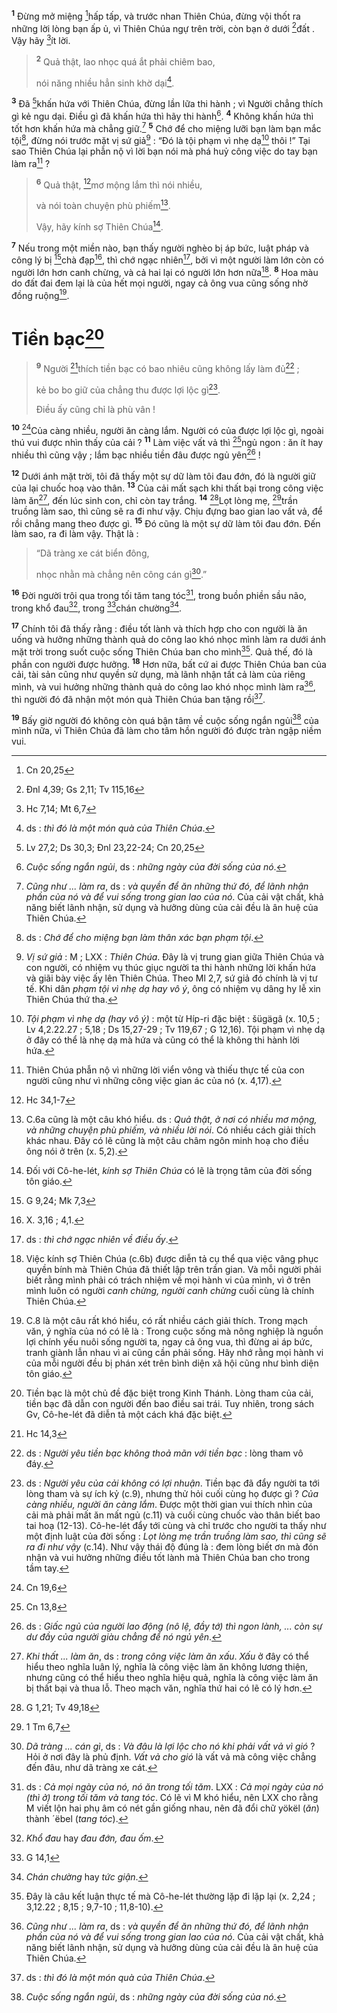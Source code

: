 <sup><b>1</b></sup> Đừng mở miệng [^1*]hấp tấp, và trước nhan Thiên Chúa, đừng vội thốt ra những lời lòng bạn ấp ủ, vì Thiên Chúa ngự trên trời, còn bạn ở dưới [^2*]đất . Vậy hãy [^3*]ít lời.


> <sup><b>2</b></sup> Quả thật, lao nhọc quá ắt phải chiêm bao,
> 
> nói năng nhiều hẳn sinh khờ dại[^1].
>

<sup><b>3</b></sup> Đã [^4*]khấn hứa với Thiên Chúa, đừng lần lữa thi hành ; vì Người chẳng thích gì kẻ ngu dại. Điều gì đã khấn hứa thì hãy thi hành[^2]. <sup><b>4</b></sup> Không khấn hứa thì tốt hơn khấn hứa mà chẳng giữ.[^3] <sup><b>5</b></sup> Chớ để cho miệng lưỡi bạn làm bạn mắc tội[^4], đừng nói trước mặt vị sứ giả[^5] : “Đó là tội phạm vì nhẹ dạ[^6] thôi !” Tại sao Thiên Chúa lại phẫn nộ vì lời bạn nói mà phá huỷ công việc do tay bạn làm ra[^7] ?


> <sup><b>6</b></sup> Quả thật, [^5*]mơ mộng lắm thì nói nhiều,
> 
> và nói toàn chuyện phù phiếm[^8].
> 
> Vậy, hãy kính sợ Thiên Chúa[^9].
>

<sup><b>7</b></sup> Nếu trong một miền nào, bạn thấy người nghèo bị áp bức, luật pháp và công lý bị [^6*]chà đạp[^10], thì chớ ngạc nhiên[^11], bởi vì một người làm lớn còn có người lớn hơn canh chừng, và cả hai lại có người lớn hơn nữa[^12]. <sup><b>8</b></sup> Hoa màu do đất đai đem lại là của hết mọi người, ngay cả ông vua cũng sống nhờ đồng ruộng[^13].

# Tiền bạc[^14]

> <sup><b>9</b></sup> Người [^7*]thích tiền bạc có bao nhiêu cũng không lấy làm đủ[^15] ;
> 
> kẻ bo bo giữ của chẳng thu được lợi lộc gì[^16].
> 
> Điều ấy cũng chỉ là phù vân !
>

<sup><b>10</b></sup> [^8*]Của càng nhiều, người ăn càng lắm. Người có của được lợi lộc gì, ngoài thú vui được nhìn thấy của cải ? <sup><b>11</b></sup> Làm việc vất vả thì [^9*]ngủ ngon : ăn ít hay nhiều thì cũng vậy ; lắm bạc nhiều tiền đâu được ngủ yên[^17] !

<sup><b>12</b></sup> Dưới ánh mặt trời, tôi đã thấy một sự dữ làm tôi đau đớn, đó là người giữ của lại chuốc hoạ vào thân. <sup><b>13</b></sup> Của cải mất sạch khi thất bại trong công việc làm ăn[^18], đến lúc sinh con, chỉ còn tay trắng. <sup><b>14</b></sup> [^10*]Lọt lòng mẹ, [^11*]trần truồng làm sao, thì cũng sẽ ra đi như vậy. Chịu đựng bao gian lao vất vả, để rồi chẳng mang theo được gì. <sup><b>15</b></sup> Đó cũng là một sự dữ làm tôi đau đớn. Đến làm sao, ra đi làm vậy. Thật là : 
> “Dã tràng xe cát biển đông,
> 
> nhọc nhằn mà chẳng nên công cán gì[^19].”
>

<sup><b>16</b></sup> Đời người trôi qua trong tối tăm tang tóc[^20], trong buồn phiền sầu não, trong khổ đau[^21], trong [^12*]chán chường[^22].

<sup><b>17</b></sup> Chính tôi đã thấy rằng : điều tốt lành và thích hợp cho con người là ăn uống và hưởng những thành quả do công lao khó nhọc mình làm ra dưới ánh mặt trời trong suốt cuộc sống Thiên Chúa ban cho mình[^23]. Quả thế, đó là phần con người được hưởng. <sup><b>18</b></sup> Hơn nữa, bất cứ ai được Thiên Chúa ban của cải, tài sản cũng như quyền sử dụng, mà lãnh nhận tất cả làm của riêng mình, và vui hưởng những thành quả do công lao khó nhọc mình làm ra[^24], thì người đó đã nhận một món quà Thiên Chúa ban tặng rồi[^25].

<sup><b>19</b></sup> Bấy giờ người đó không còn quá bận tâm về cuộc sống ngắn ngủi[^26] của mình nữa, vì Thiên Chúa đã làm cho tâm hồn người đó được tràn ngập niềm vui.

[^1]: ds : <i>thì đó là một món quà của Thiên Chúa</i>.
[^2]: <i>Cuộc sống ngắn ngủi</i>, ds : <i>những ngày của đời sống của nó</i>.
[^3]: <i>Cũng như ... làm ra</i>, ds : <i>và quyền để ăn những thứ đó, để lãnh nhận phần của nó và để vui sống trong gian lao của nó</i>. Của cải vật chất, khả năng biết lãnh nhận, sử dụng và hưởng dùng của cải đều là ân huệ của Thiên Chúa.
[^4]: ds : <i>Chớ để cho miệng bạn làm thân xác bạn phạm tội</i>.
[^5]: <i>Vị sứ giả</i> : M ; LXX : <i>Thiên Chúa</i>. Đây là vị trung gian giữa Thiên Chúa và con người, có nhiệm vụ thúc giục người ta thi hành những lời khấn hứa và giãi bày việc ấy lên Thiên Chúa. Theo Ml 2,7, sứ giả đó chính là vị tư tế. Khi dân <i>phạm tội vì nhẹ dạ hay vô ý</i>, ông có nhiệm vụ dâng hy lễ xin Thiên Chúa thứ tha.
[^6]: <i>Tội phạm vì nhẹ dạ (hay vô ý)</i> : một từ Híp-ri đặc biệt : <span class="hebrew-translit">šügägâ</span> (x. 10,5 ; Lv 4,2.22.27 ; 5,18 ; Ds 15,27-29 ; Tv 119,67 ; G 12,16). Tội phạm vì nhẹ dạ ở đây có thể là nhẹ dạ mà hứa và cũng có thể là không thi hành lời hứa.
[^7]: Thiên Chúa phẫn nộ vì những lời viển vông và thiếu thực tế của con người cũng như vì những công việc gian ác của nó (x. 4,17).
[^8]: C.6a cũng là một câu khó hiểu. ds : <i>Quả thật, ở nơi có nhiều mơ mộng, và những chuyện phù phiếm, và nhiều lời nói</i>. Có nhiều cách giải thích khác nhau. Đây có lẽ cũng là một câu châm ngôn minh hoạ cho điều ông nói ở trên (x. 5,2).
[^9]: Đối với Cô-he-lét, <i>kính sợ Thiên Chúa</i> có lẽ là trọng tâm của đời sống tôn giáo.
[^10]: X. 3,16 ; 4,1.
[^11]: ds : <i>thì chớ ngạc nhiên về điều ấy</i>.
[^12]: Việc kính sợ Thiên Chúa (c.6b) được diễn tả cụ thể qua việc vâng phục quyền bính mà Thiên Chúa đã thiết lập trên trần gian. Và mỗi người phải biết rằng mình phải có trách nhiệm về mọi hành vi của mình, vì ở trên mình luôn có người <i>canh chừng, người canh chừng</i> cuối cùng là chính Thiên Chúa.
[^13]: C.8 là một câu rất khó hiểu, có rất nhiều cách giải thích. Trong mạch văn, ý nghĩa của nó có lẽ là : Trong cuộc sống mà nông nghiệp là nguồn lợi chính yếu nuôi sống người ta, ngay cả ông vua, thì đừng ai áp bức, tranh giành lẫn nhau vì ai cũng cần phải sống. Hãy nhớ rằng mọi hành vi của mỗi người đều bị phán xét trên bình diện xã hội cũng như bình diện tôn giáo.
[^14]: Tiền bạc là một chủ đề đặc biệt trong Kinh Thánh. Lòng tham của cải, tiền bạc đã dẫn con người đến bao điều sai trái. Tuy nhiên, trong sách Gv, Cô-he-lét đã diễn tả một cách khá đặc biệt.
[^15]: ds : <i>Người yêu tiền bạc không thoả mãn với tiền bạc</i> : lòng tham vô đáy.
[^16]: ds : <i>Người yêu của cải không có lợi nhuận</i>. Tiền bạc đã đẩy người ta tới lòng tham và sự ích kỷ (c.9), nhưng thử hỏi cuối cùng họ được gì ? <i>Của càng nhiều, người ăn càng lắm</i>. Được một thời gian vui thích nhìn của cải mà phải mất ăn mất ngủ (c.11) và cuối cùng chuốc vào thân biết bao tai hoạ (12-13). Cô-he-lét đẩy tới cùng và chỉ trước cho người ta thấy như một định luật của đời sống : <i>Lọt lòng mẹ trần truồng làm sao, thì cũng sẽ ra đi như vậy</i> (c.14). Như vậy thái độ đúng là : đem lòng biết ơn mà đón nhận và vui hưởng những điều tốt lành mà Thiên Chúa ban cho trong tầm tay.
[^17]: ds : <i>Giấc ngủ của người lao động (nô lệ, đầy tớ) thì ngon lành, ... còn sự dư đầy của người giàu chẳng để nó ngủ yên</i>.
[^18]: <i>Khi thất ... làm ăn</i>, ds : <i>trong công việc làm ăn xấu</i>. <i>Xấu</i> ở đây có thể hiểu theo nghĩa luân lý, nghĩa là công việc làm ăn không lương thiện, nhưng cũng có thể hiểu theo nghĩa hiệu quả, nghĩa là công việc làm ăn bị thất bại và thua lỗ. Theo mạch văn, nghĩa thứ hai có lẽ có lý hơn.
[^19]: <i>Dã tràng ... cán gì</i>, ds : <i>Và đâu là lợi lộc cho nó khi phải vất vả vì gió</i> ? Hỏi ở nơi đây là phủ định. <i>Vất vả cho gió</i> là vất vả mà công việc chẳng đến đâu, như dã tràng xe cát.
[^20]: ds : <i>Cả mọi ngày của nó, nó ăn trong tối tăm</i>. LXX : <i>Cả mọi ngày của nó (thì ở) trong tối tăm và tang tóc</i>. Có lẽ vì M khó hiểu, nên LXX cho rằng M viết lộn hai phụ âm có nét gần giống nhau, nên đã đổi chữ <span class="hebrew-translit">yökël</span> (<i>ăn</i>) thành <span class="hebrew-translit">´ëbel</span> (<i>tang tóc</i>).
[^21]: <i>Khổ đau</i> hay <i>đau đớn, đau ốm</i>.
[^22]: <i>Chán chường</i> hay <i>tức giận</i>.
[^23]: Đây là câu kết luận thực tế mà Cô-he-lét thường lặp đi lặp lại (x. 2,24 ; 3,12.22 ; 8,15 ; 9,7-10 ; 11,8-10).
[^24]: <i>Cũng như ... làm ra</i>, ds : <i>và quyền để ăn những thứ đó, để lãnh nhận phần của nó và để vui sống trong gian lao của nó</i>. Của cải vật chất, khả năng biết lãnh nhận, sử dụng và hưởng dùng của cải đều là ân huệ của Thiên Chúa.
[^25]: ds : <i>thì đó là một món quà của Thiên Chúa</i>.
[^26]: <i>Cuộc sống ngắn ngủi</i>, ds : <i>những ngày của đời sống của nó</i>.
[^1*]: Cn 20,25
[^2*]: Đnl 4,39; Gs 2,11; Tv 115,16
[^3*]: Hc 7,14; Mt 6,7
[^4*]: Lv 27,2; Ds 30,3; Đnl 23,22-24; Cn 20,25
[^5*]: Hc 34,1-7
[^6*]: G 9,24; Mk 7,3
[^7*]: Hc 14,3
[^8*]: Cn 19,6
[^9*]: Cn 13,8
[^10*]: G 1,21; Tv 49,18
[^11*]: 1 Tm 6,7
[^12*]: G 14,1

